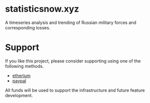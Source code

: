 # statisticsnow.xyz
A timeseries analysis and trending of Russian military forces and corresponding losses.

# Support

If you like this project, please consider supporting using one of the following methods.

* [etherium](https://etherscan.io/address/0xaC0FfF5FF7605c177F194c0cBDd569D79EfCEB31)
* [paypal](https://www.paypal.me/mcpcpc)

All funds will be used to support the infrastructure and future feature development.
